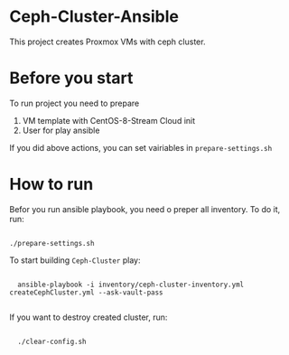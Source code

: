 # Ceph-Cluster-Ansible

This project creates Proxmox VMs with ceph cluster.

# Before you start

To run project you need to prepare

 1. VM template with CentOS-8-Stream Cloud init
 2. User for play ansible
 
If you did above actions, you can set vairiables in <code>prepare-settings.sh</code>

# How to run

Befor you run ansible playbook, you need o preper all inventory.
To do it, run:

<code>
./prepare-settings.sh
</code>

To start building <code>Ceph-Cluster</code> play:

<code>
  ansible-playbook -i inventory/ceph-cluster-inventory.yml createCephCluster.yml --ask-vault-pass
  </code>
  
  If you want to destroy created cluster, run:
  
  <code>
  ./clear-config.sh
  </code>
